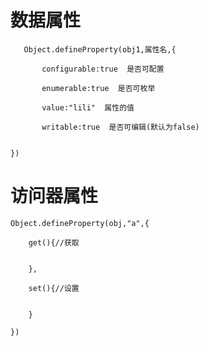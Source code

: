 # 数据属性
       Object.defineProperty(obj1,属性名,{

           configurable:true  是否可配置
           
           enumerable:true  是否可枚举
           
           value:"lili"  属性的值
           
           writable:true  是否可编辑(默认为false)
   
   
    })
    
# 访问器属性

    Object.defineProperty(obj,"a",{
    
        get(){//获取
        
            
        },
        
        set(){//设置
        
            
        }
        
    })
